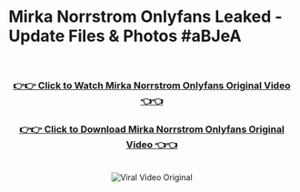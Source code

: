 # Mirka Norrstrom Onlyfans Leaked - Update Files & Photos #aBJeA


<br>
<div align="center">
<h3><a href="https://links2leaks.com/mirkanorrstrom" rel="nofollow">👉👉 Click to Watch Mirka Norrstrom Onlyfans Original Video 👈👈</a></h3>
<h3><a href="https://links2leaks.com/mirkanorrstrom" rel="nofollow">👉👉 Click to Download Mirka Norrstrom Onlyfans Original Video 👈👈</a></h3>
<br>
<a href="https://links2leaks.com/mirkanorrstrom" rel="nofollow"><img src="https://i.ibb.co/Gkj2r4b/banner.png" alt="Viral Video Original" style="max-width: 100%; display: inline-block;" data-target="animated-image.originalImage"></a>
</div>